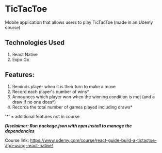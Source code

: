 # TicTacToe
Mobile application that allows users to play TicTacToe (made in an Udemy course)

## Technologies Used
1. React Native
2. Expo Go
## Features:
1. Reminds player when it is their turn to make a move
2. Record each player's number of wins*
3. Announces which player won when the winning condition is met (and a draw if no one does*)
4. Records the total number of games played including draws*

'*' = additional features not in course 

***Disclaimer: Run package.json with npm install to manage the dependencies***

Course link: https://www.udemy.com/course/react-guide-build-a-tictactoe-app-using-react-native/
